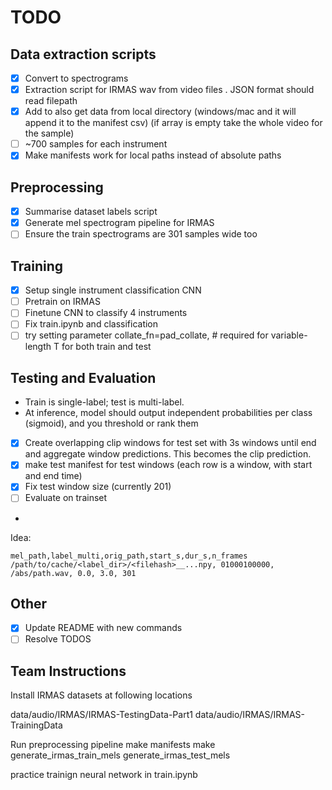 # TODO

## Data extraction scripts

- [x] Convert to spectrograms
- [x] Extraction script for IRMAS wav from video files . JSON format should read filepath
- [x] Add to also get data from local directory (windows/mac and it will append it to the manifest csv) (if array is empty take the whole video for the sample)
- [ ] ~700 samples for each instrument
- [x] Make manifests work for local paths instead of absolute paths

## Preprocessing

- [x] Summarise dataset labels script
- [x] Generate mel spectrogram pipeline for IRMAS 
- [ ] Ensure the train spectrograms are 301 samples wide too

## Training

- [x] Setup single instrument classification CNN
- [ ] Pretrain on IRMAS
- [ ] Finetune CNN to classify 4 instruments
- [ ] Fix train.ipynb and classification
- [ ] try setting parameter collate_fn=pad_collate,     # required for variable-length T for both train and test

## Testing and Evaluation

- Train is single-label; test is multi-label.
- At inference,  model should output independent probabilities per class (sigmoid), and you threshold or rank them
- [x] Create overlapping clip windows for test set with 3s windows until end and aggregate window predictions. This becomes the clip prediction.
- [x] make test manifest for test windows (each row is a window, with start and end time)
- [x] Fix test window size (currently 201)
- [ ] Evaluate on trainset

- 
Idea:
```
mel_path,label_multi,orig_path,start_s,dur_s,n_frames
/path/to/cache/<label_dir>/<filehash>__...npy, 01000100000, /abs/path.wav, 0.0, 3.0, 301
```

## Other

- [x] Update README with new commands
- [ ] Resolve TODOS

## Team Instructions

Install IRMAS datasets at following locations

data/audio/IRMAS/IRMAS-TestingData-Part1
data/audio/IRMAS/IRMAS-TrainingData

Run preprocessing pipeline
make manifests
make generate_irmas_train_mels
generate_irmas_test_mels

practice trainign neural network in train.ipynb
